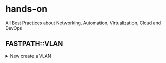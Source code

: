 # hands-on
All Best Practices about Networking, Automation, Virtualization, Cloud and DevOps

## FASTPATH::VLAN 

<details>
  <summary>New create a VLAN
  </summary>
<p>

#### Descriptions ......

```python
print("hello world!")
```

</p>
</details>
